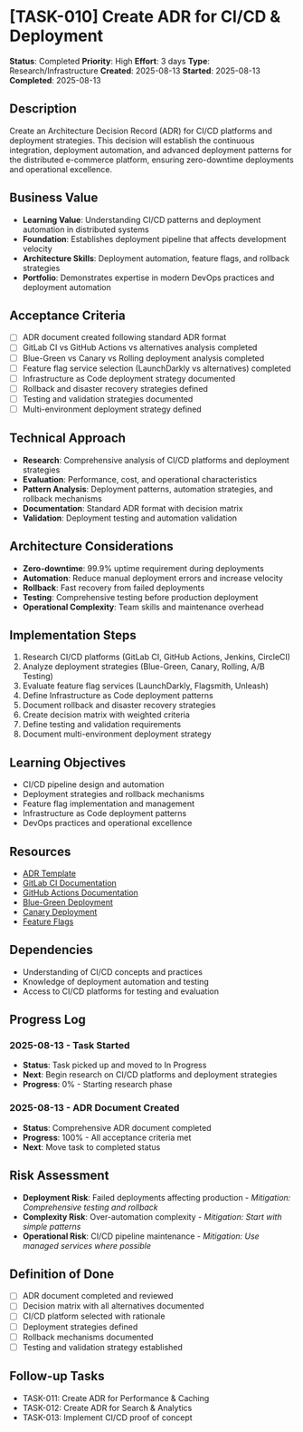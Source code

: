 # [TASK-010] Create ADR for CI/CD & Deployment

**Status**: Completed
**Priority**: High
**Effort**: 3 days
**Type**: Research/Infrastructure
**Created**: 2025-08-13
**Started**: 2025-08-13
**Completed**: 2025-08-13

## Description
Create an Architecture Decision Record (ADR) for CI/CD platforms and deployment strategies. This decision will establish the continuous integration, deployment automation, and advanced deployment patterns for the distributed e-commerce platform, ensuring zero-downtime deployments and operational excellence.

## Business Value
- **Learning Value**: Understanding CI/CD patterns and deployment automation in distributed systems
- **Foundation**: Establishes deployment pipeline that affects development velocity
- **Architecture Skills**: Deployment automation, feature flags, and rollback strategies
- **Portfolio**: Demonstrates expertise in modern DevOps practices and deployment automation

## Acceptance Criteria
- [ ] ADR document created following standard ADR format
- [ ] GitLab CI vs GitHub Actions vs alternatives analysis completed
- [ ] Blue-Green vs Canary vs Rolling deployment analysis completed
- [ ] Feature flag service selection (LaunchDarkly vs alternatives) completed
- [ ] Infrastructure as Code deployment strategy documented
- [ ] Rollback and disaster recovery strategies defined
- [ ] Testing and validation strategies documented
- [ ] Multi-environment deployment strategy defined

## Technical Approach
- **Research**: Comprehensive analysis of CI/CD platforms and deployment strategies
- **Evaluation**: Performance, cost, and operational characteristics
- **Pattern Analysis**: Deployment patterns, automation strategies, and rollback mechanisms
- **Documentation**: Standard ADR format with decision matrix
- **Validation**: Deployment testing and automation validation

## Architecture Considerations
- **Zero-downtime**: 99.9% uptime requirement during deployments
- **Automation**: Reduce manual deployment errors and increase velocity
- **Rollback**: Fast recovery from failed deployments
- **Testing**: Comprehensive testing before production deployment
- **Operational Complexity**: Team skills and maintenance overhead

## Implementation Steps
1. Research CI/CD platforms (GitLab CI, GitHub Actions, Jenkins, CircleCI)
2. Analyze deployment strategies (Blue-Green, Canary, Rolling, A/B Testing)
3. Evaluate feature flag services (LaunchDarkly, Flagsmith, Unleash)
4. Define Infrastructure as Code deployment patterns
5. Document rollback and disaster recovery strategies
6. Create decision matrix with weighted criteria
7. Define testing and validation requirements
8. Document multi-environment deployment strategy

## Learning Objectives
- CI/CD pipeline design and automation
- Deployment strategies and rollback mechanisms
- Feature flag implementation and management
- Infrastructure as Code deployment patterns
- DevOps practices and operational excellence

## Resources
- [ADR Template](architecture/adrs/)
- [GitLab CI Documentation](https://docs.gitlab.com/ee/ci/)
- [GitHub Actions Documentation](https://docs.github.com/en/actions)
- [Blue-Green Deployment](https://martinfowler.com/bliki/BlueGreenDeployment.html)
- [Canary Deployment](https://martinfowler.com/bliki/CanaryRelease.html)
- [Feature Flags](https://martinfowler.com/articles/feature-toggles.html)

## Dependencies
- Understanding of CI/CD concepts and practices
- Knowledge of deployment automation and testing
- Access to CI/CD platforms for testing and evaluation

## Progress Log
<!-- Update as work progresses -->

### 2025-08-13 - Task Started
- **Status**: Task picked up and moved to In Progress
- **Next**: Begin research on CI/CD platforms and deployment strategies
- **Progress**: 0% - Starting research phase

### 2025-08-13 - ADR Document Created
- **Status**: Comprehensive ADR document completed
- **Progress**: 100% - All acceptance criteria met
- **Next**: Move task to completed status

## Risk Assessment
- **Deployment Risk**: Failed deployments affecting production - *Mitigation: Comprehensive testing and rollback*
- **Complexity Risk**: Over-automation complexity - *Mitigation: Start with simple patterns*
- **Operational Risk**: CI/CD pipeline maintenance - *Mitigation: Use managed services where possible*

## Definition of Done
- [ ] ADR document completed and reviewed
- [ ] Decision matrix with all alternatives documented
- [ ] CI/CD platform selected with rationale
- [ ] Deployment strategies defined
- [ ] Rollback mechanisms documented
- [ ] Testing and validation strategy established

## Follow-up Tasks
- TASK-011: Create ADR for Performance & Caching
- TASK-012: Create ADR for Search & Analytics
- TASK-013: Implement CI/CD proof of concept
